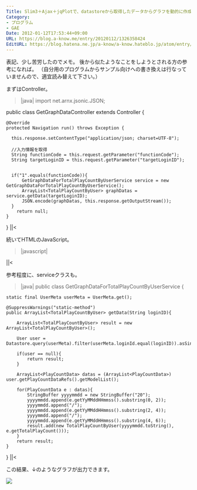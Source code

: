 ```yaml
---
Title: Slim3＋Ajax＋jqPlotで、datastoreから取得したデータからグラフを動的に作成する
Category:
- プログラム
- GAE
Date: 2012-01-12T17:53:44+09:00
URL: https://blog.a-know.me/entry/20120112/1326358424
EditURL: https://blog.hatena.ne.jp/a-know/a-know.hateblo.jp/atom/entry/12921228815727979355
---
```


表記、少し苦労したのでメモ。
後から似たようなことをしようとされる方の参考になれば。
（自分用のプログラムからサンプル向けへの書き換えは行なっていませんので、適宜読み替えて下さい。）


まずはController。


>|java|
import net.arnx.jsonic.JSON;


public class GetGraphDataController extends Controller {

    @Override
    protected Navigation run() throws Exception {

      this.response.setContentType("application/json; charset=UTF-8");

      //入力情報を取得
      String functionCode = this.request.getParameter("functionCode");
      String targetLoginID = this.request.getParameter("targetLoginID");


      if("1".equals(functionCode)){
          GetGraphDataForTotalPlayCountByUserService service = new GetGraphDataForTotalPlayCountByUserService();
          ArrayList<TotalPlayCountByUser> graphDatas = service.getData(targetLoginID);
          JSON.encode(graphDatas, this.response.getOutputStream());
      }
        return null;
    }
}
||<



続いてHTMLのJavaScript。


>|javascript|
<script type="text/javascript">

  var data = new Array();
  var tick_data = new Array();

  $(document).ready(function(){
      $.ajax({
          type : 'GET',
          url : '/graph/GetGraphData',
          data : controll_data,
          cache : false,
          dataType : 'json',

          success : function(json) {
                $.each(json, function(i, TotalPlayCountByUser){
              	  data.push(TotalPlayCountByUser.playCount);
              	  tick_data.push(TotalPlayCountByUser.yyyymmdd);
                });

                $.jqplot(
                        'graph_TotalPlayCount',[data],
                        {
                          title: '総再生回数の推移グラフ',
                          seriesColors: [ "#f7d4d4", "#efa9a9", "#e77e7e", "#e05252", "#d82727"],
                          seriesDefaults: {
                            renderer: $.jqplot.BarRenderer,
                            pointLabels: { show: true, location: 'e', edgeTolerance: -15 },
                            rendererOptions: {
                              showDataLabels: true,
                              barWidth: 30,
                              varyBarColor: true
                            }
                          },
                          axes: {
                            xaxis: {
                              renderer: $.jqplot.CategoryAxisRenderer,
                              ticks: tick_data,
                              tickRenderer: $.jqplot.CanvasAxisTickRenderer,
                              tickOptions: {
                                angle: -30
                              }
                            }
                          }
                        }
                );
          },
          complete : function() {
            //通信完了
          }
      });
  });
</script>
||<



参考程度に、serviceクラスも。


>|java|
public class GetGraphDataForTotalPlayCountByUserService {

    static final UserMeta userMeta = UserMeta.get();

    @SuppressWarnings("static-method")
    public ArrayList<TotalPlayCountByUser> getData(String loginID){

        ArrayList<TotalPlayCountByUser> result = new ArrayList<TotalPlayCountByUser>();

        User user = Datastore.query(userMeta).filter(userMeta.loginId.equal(loginID)).asSingle();

        if(user == null){
            return result;
        }

        ArrayList<PlayCountData> datas = (ArrayList<PlayCountData>) user.getPlayCountDataRefs().getModelList();

        for(PlayCountData e : datas){
            StringBuffer yyyymmdd = new StringBuffer("20");
            yyyymmdd.append(e.getYyMMddHHmmss().substring(0, 2));
            yyyymmdd.append("/");
            yyyymmdd.append(e.getYyMMddHHmmss().substring(2, 4));
            yyyymmdd.append("/");
            yyyymmdd.append(e.getYyMMddHHmmss().substring(4, 6));
            result.add(new TotalPlayCountByUser(yyyymmdd.toString(), e.getTotalPlayCount()));
        }
        return result;
    }
}
||<



この結果、↓のようなグラフが出力できます。


<img src="//a-know.sakura.ne.jp/images/graph.png">


<script src="https://moshi-moshi.moshimo.works/moshimoshi/a_know_blog/20120112-1326358424?title=Slim3%EF%BC%8BAjax%EF%BC%8BjqPlot%E3%81%A7%E3%80%81datastore%E3%81%8B%E3%82%89%E5%8F%96%E5%BE%97%E3%81%97%E3%81%9F%E3%83%87%E3%83%BC%E3%82%BF%E3%81%8B%E3%82%89%E3%82%B0%E3%83%A9%E3%83%95%E3%82%92%E5%8B%95%E7%9A%84%E3%81%AB%E4%BD%9C%E6%88%90%E3%81%99%E3%82%8B"></script>
